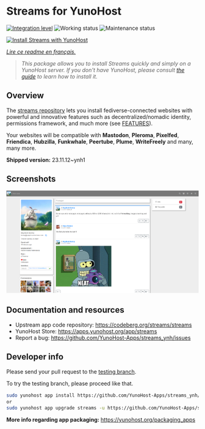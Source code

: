 <!--
N.B.: This README was automatically generated by https://github.com/YunoHost/apps/tree/master/tools/README-generator
It shall NOT be edited by hand.
-->

# Streams for YunoHost

[![Integration level](https://dash.yunohost.org/integration/streams.svg)](https://dash.yunohost.org/appci/app/streams) ![Working status](https://ci-apps.yunohost.org/ci/badges/streams.status.svg) ![Maintenance status](https://ci-apps.yunohost.org/ci/badges/streams.maintain.svg)

[![Install Streams with YunoHost](https://install-app.yunohost.org/install-with-yunohost.svg)](https://install-app.yunohost.org/?app=streams)

*[Lire ce readme en français.](./README_fr.md)*

> *This package allows you to install Streams quickly and simply on a YunoHost server.
If you don't have YunoHost, please consult [the guide](https://yunohost.org/#/install) to learn how to install it.*

## Overview

The [streams repository](https://codeberg.org/streams/streams/) lets you install fediverse-connected websites with powerful and innovative features such as decentralized/nomadic identity, permissions framework, and much more (see [FEATURES](doc/FEATURES.md)).

Your websites will be compatible with **Mastodon**, **Pleroma**, **Pixelfed**, **Friendica**, **Hubzilla**, **Funkwhale**, **Peertube**, **Plume**, **WriteFreely** and many, many more.


**Shipped version:** 23.11.12~ynh1

## Screenshots

![Screenshot of Streams](./doc/screenshots/example.png)

## Documentation and resources

* Upstream app code repository: <https://codeberg.org/streams/streams>
* YunoHost Store: <https://apps.yunohost.org/app/streams>
* Report a bug: <https://github.com/YunoHost-Apps/streams_ynh/issues>

## Developer info

Please send your pull request to the [testing branch](https://github.com/YunoHost-Apps/streams_ynh/tree/testing).

To try the testing branch, please proceed like that.

``` bash
sudo yunohost app install https://github.com/YunoHost-Apps/streams_ynh/tree/testing --debug
or
sudo yunohost app upgrade streams -u https://github.com/YunoHost-Apps/streams_ynh/tree/testing --debug
```

**More info regarding app packaging:** <https://yunohost.org/packaging_apps>
